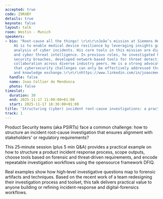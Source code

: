 ```yaml
---
accepted: true
code: Z9RXBY
details: true
keynote: false
layout: talk
room: Westin - Munich
speakers:
- bio: "Root-cause all the things! \r\n\r\nJoão’s mission at Siemens Healthineers
    AG is to enable medical device resilience by leveraging insights gained from the
    analysis of cyber incidents. His core tools in this mission are digital forensics
    and cyber threat intelligence. In previous roles, he investigated high-profile
    security breaches, developed network-based tools for threat detection, and promoted
    collaboration across diverse industry peers. He is a strong advocate for the idea
    that cybersecurity challenges can only be effectively addressed through cooperation
    and knowledge exchange.\r\n\r\nhttps://www.linkedin.com/in/joaocmendonca/"
  handle: false
  name: Joao Collier de Mendonca
  photo: false
timeslot:
  duration: 30
  end: 2025-11-17 11:00:00+01:00
  start: 2025-11-17 10:30:00+01:00
title: 'Structuring (cyber) incident root-cause investigations: a practical walk-through'
track: 1
---
```


Product Security teams (aka PSIRTs) face a common challenge: how to structure an incident root-cause investigation that ensures alignment with stakeholders' or regulatory requirements? 

This 25‑minute session (plus 5 min Q&A) provides a practical example on how to structure a product incident response process, scope outputs, choose tools based on forensic and threat‑driven requirements, and encode repeatable investigation workflows using the opensource framework DFIQ.


Real examples show how high‑level investigative questions map to forensic artifacts and techniques.
Based on the recent work of a team redesigning their investigation process and toolset, this talk delivers practical value to anyone building or refining incident-response and digital-forensics workflows.
